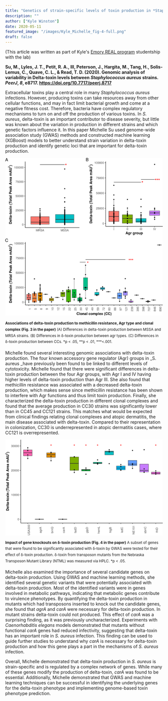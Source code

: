 ```yaml
---
title: "Genetics of strain-specific levels of toxin production in *Staphylococcus aureus*"
description: ""
author: ["Kyle Winston"]
date: 2020-05-11
featured_image: "/images/Kyle_Michelle_fig-4-full.png"
draft: false
---
```


(This article was written as part of Kyle's [Emory REAL program](https://www.sph.emory.edu/rollins-life/community-engaged-learning/real/index.html) studentship with the lab)

**Su, M., Lyles, J. T., Petit, R. A., III, Peterson, J., Hargita, M., Tang, H., Solis-Lemus, C., Quave, C. L., & Read, T. D. (2020). Genomic analysis of variability in Delta-toxin levels between *Staphylococcus aureus* strains. _PeerJ_, _8_, e8717. https://doi.org/10.7717/peerj.8717**

Extracellular toxins play a central role in many *Staphylococcus aureus* infections. However, producing toxins can take resources away from other cellular functions, and may in fact limit bacterial growth and come at a negative fitness cost. Therefore, bacteria have complex regulatory mechanisms to turn on and off the production of various toxins. In *S. aureus*, delta-toxin is an important contributor to disease severity, but little was known about the variation in production in different strains and which genetic factors influence it. In this paper Michelle Su used genome-wide association study (GWAS) methods and constructed machine learning (XGBoost) models to better understand strain variation in delta-toxin production and identify genetic loci that are important for delta-toxin production.

![](/images/Kyle_Michelle_fig-3-full.png)

<sup>**Associations of delta-toxin production to methicillin resistance, Agr type and clonal complex (Fig. 3 in the paper)** (A) Differences in delta-toxin production between MSSA and MRSA strains. (B) Differences in δ-toxin production between agr types. (C) Differences in δ-toxin production between CCs. *p &lt; .05, **p &lt; .01, ***&lt;.001.</sup>

Michelle found several interesting genomic associations with delta-toxin production. The four known accessory gene regulator (Agr) groups in _S. aureus _have previously been found to be linked to different levels of cytotoxicity. Michelle found that there were significant differences in delta-toxin production between the four Agr groups, with Agr I and IV having higher levels of delta-toxin production than Agr III. She also found that methicillin resistance was associated with a decreased delta-toxin production, which makes sense since methicillin resistance has been shown to interfere with Agr functions and thus limit toxin production. Finally, she characterized the delta-toxin production in different clonal complexes and found that the average production in CC30 strains was significantly lower than in CC45 and CC121 strains. This matches what would be expected from clinical findings relating clonal complexes and atopic dermatitis, the main disease associated with delta-toxin. Compared to their representation in colonization, CC30 is underrepresented in atopic dermatitis cases, where CC121 is overrepresented.

![](/images/Kyle_Michelle_fig-4-full.png)

<sup>**Impact of gene knockouts on δ-toxin production (Fig. 4 in the paper)** A subset of genes that were found to be significantly associated with δ-toxin by GWAS were tested for their effect of δ-toxin production. δ-toxin from transposon mutants from the Nebraska Transposon Mutant Library (NTML) was measured via HPLC. *p &lt; .05.</sup>


Michelle also examined the importance of several candidate genes on delta-toxin production. Using GWAS and machine learning methods, she identified several genetic variants that were potentially associated with delta-toxin production. Most of the identified variants were in genes involved in metabolic pathways, indicating that metabolic genes contribute to virulence phenotypes. By quantifying the delta-toxin production in mutants which had transposons inserted to knock out the candidate genes, she found that *agrA* and *carA* were necessary for delta-toxin production. In mutant strains delta-toxin could not produced. This effect of *carA* was a surprising finding, as it was previously uncharacterized. Experiments with *Caenorhabditis elegans* models demonstrated that mutants without functional *carA* genes had reduced infectivity, suggesting that delta-toxin has an important role in *S. aureus* infection. This finding can be used to guide further studies to understand why *carA* is necessary for delta-toxin production and how this gene plays a part in the mechanisms of *S. aureus* infection.

Overall, Michelle demonstrated that delta-toxin production in *S. aureus* is strain-specific and is regulated by a complex network of genes. While many of these genes modify the production of delta-toxin, *carA* was found to be essential. Additionally, Michelle demonstrated that GWAS and machine learning techniques can be successful in identifying the underlying genes for the delta-toxin phenotype and implementing genome-based toxin phenotype prediction.
